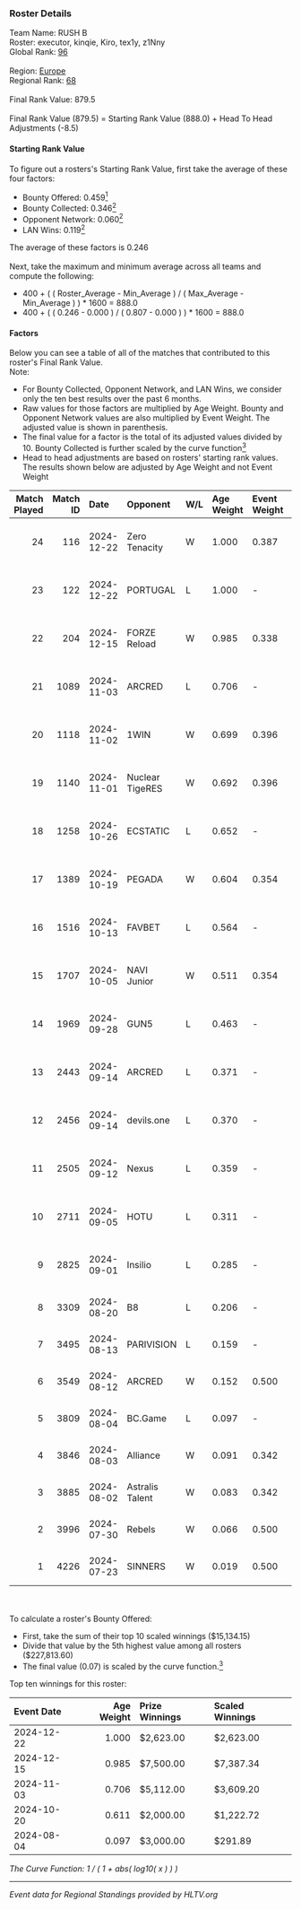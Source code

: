 ### Roster Details<br />
Team Name: RUSH B<br />
Roster: executor, kinqie, Kiro, tex1y, z1Nny<br />
Global Rank: [96](../../standings_global_2025_01_16.md)<br />
<br />
Region: [Europe]( ../../standings_europe_2025_01_16.md)<br />
Regional Rank: [68]( ../../standings_europe_2025_01_16.md)<br />
<br />
Final Rank Value:  879.5<br />
<br />
Final Rank Value (879.5) = Starting Rank Value (888.0) + Head To Head Adjustments (-8.5)<br />

#### Starting Rank Value<br />
To figure out a rosters's Starting Rank Value, first take the average of these four factors:<br />
- Bounty Offered: 0.459[<sup>1</sup>](#table2)
- Bounty Collected: 0.346[<sup>2</sup>](#table1)
- Opponent Network: 0.060[<sup>2</sup>](#table1)
- LAN Wins: 0.119[<sup>2</sup>](#table1)

The average of these factors is 0.246<br />
<br />
Next, take the maximum and minimum average across all teams and compute the following:<br />
- 400 + ( ( Roster_Average - Min_Average ) / ( Max_Average - Min_Average ) ) * 1600 = 888.0
- 400 + ( ( 0.246 - 0.000 ) / ( 0.807 - 0.000 ) ) * 1600 = 888.0


#### Factors<br />
Below you can see a table of all of the matches that contributed to this roster's Final Rank Value.<br />
Note:<br />

- For Bounty Collected, Opponent Network, and LAN Wins, we consider only the ten best results over the past 6 months.
- Raw values for those factors are multiplied by Age Weight. Bounty and Opponent Network values are also multiplied by Event Weight. The adjusted value is shown in parenthesis.
- The final value for a factor is the total of its adjusted values divided by 10. Bounty Collected is further scaled by the curve function[<sup>3</sup>](#curveFunction)
- Head to head adjustments are based on rosters' starting rank values. The results shown below are adjusted by Age Weight and not Event Weight
<span id="table1"></span><br />


| Match Played | Match ID | Date       | Opponent        | W/L | Age Weight | Event Weight | Bounty Collected | Opponent Network | LAN Wins  | H2H Adj. | Roster                                    |
| -: | -: | :- | :- | :- | :- | :- | :- | :- | :- | -: | :- |
|           24 |      116 | 2024-12-22 | Zero Tenacity   | W   | 1.000      | 0.387        | 0.084 (0.032)    | 0.572 (0.222)    | 0 (0.000) |    22.21 | executor, kinqie, Kiro, tex1y, z1Nny      |
|           23 |      122 | 2024-12-22 | PORTUGAL        | L   | 1.000      | -            | -                | -                | -         |   -17.95 | executor, kinqie, Kiro, tex1y, z1Nny      |
|           22 |      204 | 2024-12-15 | FORZE Reload    | W   | 0.985      | 0.338        | 0.032 (0.010)    | 0.138 (0.046)    | 1 (0.985) |    10.61 | executor, kinqie, Kiro, tex1y, z1Nny      |
|           21 |     1089 | 2024-11-03 | ARCRED          | L   | 0.706      | -            | -                | -                | -         |   -14.68 | executor, kinqie, Kiro, tex1y, z1Nny      |
|           20 |     1118 | 2024-11-02 | 1WIN            | W   | 0.699      | 0.396        | 0.009 (0.002)    | 0.076 (0.021)    | 0 (0.000) |     5.87 | executor, kinqie, Kiro, tex1y, z1Nny      |
|           19 |     1140 | 2024-11-01 | Nuclear TigeRES | W   | 0.692      | 0.396        | 0.005 (0.001)    | 0.085 (0.023)    | 0 (0.000) |     3.08 | executor, kinqie, Kiro, tex1y, z1Nny      |
|           18 |     1258 | 2024-10-26 | ECSTATIC        | L   | 0.652      | -            | -                | -                | -         |    -7.09 | executor, kinqie, Kiro, tex1y, z1Nny      |
|           17 |     1389 | 2024-10-19 | PEGADA          | W   | 0.604      | 0.354        | 0.184 (0.039)    | 0.280 (0.060)    | 0 (0.000) |    16.35 | executor, kinqie, Kiro, tex1y, z1Nny      |
|           16 |     1516 | 2024-10-13 | FAVBET          | L   | 0.564      | -            | -                | -                | -         |    -7.55 | executor, kinqie, Kiro, tex1y, z1Nny      |
|           15 |     1707 | 2024-10-05 | NAVI Junior     | W   | 0.511      | 0.354        | 0.204 (0.037)    | 1.000 (0.181)    | 0 (0.000) |    12.12 | executor, kinqie, Kiro, tex1y, z1Nny      |
|           14 |     1969 | 2024-09-28 | GUN5            | L   | 0.463      | -            | -                | -                | -         |    -3.32 | executor, kinqie, Kiro, tex1y, z1Nny      |
|           13 |     2443 | 2024-09-14 | ARCRED          | L   | 0.371      | -            | -                | -                | -         |    -7.11 | executor, Gospadarov, kinqie, Kiro, tex1y |
|           12 |     2456 | 2024-09-14 | devils.one      | L   | 0.370      | -            | -                | -                | -         |    -8.31 | executor, Gospadarov, kinqie, Kiro, tex1y |
|           11 |     2505 | 2024-09-12 | Nexus           | L   | 0.359      | -            | -                | -                | -         |    -0.51 | executor, Gospadarov, kinqie, Kiro, tex1y |
|           10 |     2711 | 2024-09-05 | HOTU            | L   | 0.311      | -            | -                | -                | -         |    -6.83 | executor, Gospadarov, kinqie, Kiro, tex1y |
|            9 |     2825 | 2024-09-01 | Insilio         | L   | 0.285      | -            | -                | -                | -         |    -5.51 | executor, Gospadarov, kinqie, Kiro, tex1y |
|            8 |     3309 | 2024-08-20 | B8              | L   | 0.206      | -            | -                | -                | -         |    -1.29 | executor, kinqie, Kiro, nota, tex1y       |
|            7 |     3495 | 2024-08-13 | PARIVISION      | L   | 0.159      | -            | -                | -                | -         |    -2.60 | executor, kinqie, Kiro, nota, tex1y       |
|            6 |     3549 | 2024-08-12 | ARCRED          | W   | 0.152      | 0.500        | 0.047 (0.004)    | 0.174 (0.013)    | 0 (0.000) |     1.72 | executor, kinqie, Kiro, nota, tex1y       |
|            5 |     3809 | 2024-08-04 | BC.Game         | L   | 0.097      | -            | -                | -                | -         |    -1.59 | executor, kinqie, Kiro, nota, tex1y       |
|            4 |     3846 | 2024-08-03 | Alliance        | W   | 0.091      | 0.342        | 0.037 (0.001)    | 0.385 (0.012)    | 0 (0.000) |     1.67 | executor, kinqie, Kiro, nota, tex1y       |
|            3 |     3885 | 2024-08-02 | Astralis Talent | W   | 0.083      | 0.342        | -                | 0.476 (0.014)    | 0 (0.000) |     0.91 | executor, kinqie, Kiro, nota, tex1y       |
|            2 |     3996 | 2024-07-30 | Rebels          | W   | 0.066      | 0.500        | 0.035 (0.001)    | 0.336 (0.011)    | 0 (0.000) |     0.84 | executor, kinqie, Kiro, nota, tex1y       |
|            1 |     4226 | 2024-07-23 | SINNERS         | W   | 0.019      | 0.500        | 0.101 (0.001)    | -                | -         |     0.47 | executor, kinqie, Kiro, nota, tex1y       |

<br />
<span id="table2"></span><br />
To calculate a roster's Bounty Offered:<br />

- First, take the sum of their top 10 scaled winnings ($15,134.15)
- Divide that value by the 5th highest value among all rosters ($227,813.60)
- The final value (0.07) is scaled by the curve function.[<sup>3</sup>](#curveFunction)

Top ten winnings for this roster:<br />

| Event Date | Age Weight | Prize Winnings | Scaled Winnings |
| :- | -: | :- | :- |
| 2024-12-22 |      1.000 | $2,623.00      | $2,623.00       |
| 2024-12-15 |      0.985 | $7,500.00      | $7,387.34       |
| 2024-11-03 |      0.706 | $5,112.00      | $3,609.20       |
| 2024-10-20 |      0.611 | $2,000.00      | $1,222.72       |
| 2024-08-04 |      0.097 | $3,000.00      | $291.89         |


<span id="curveFunction"></span>_The Curve Function: 1 / ( 1 + abs( log10( x ) ) )_<br />

---
_Event data for Regional Standings provided by HLTV.org_<br />
